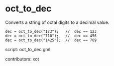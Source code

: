 oct_to_dec
==========

Converts a string of octal digits to a decimal value.

    dec = oct_to_dec("173");   //  dec == 123
    dec = oct_to_dec("710");   //  dec == 456
    dec = oct_to_dec("1425");  //  dec == 789

script: oct_to_dec.gml

contributors: xot
